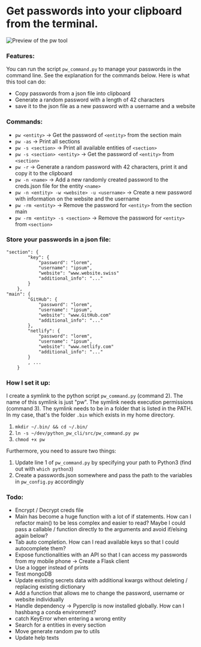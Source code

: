 # Get passwords into your clipboard from the terminal.

![Preview of the pw tool](documentation/pw_tool_gif.gif)

### Features: 

You can run the script `pw_command.py` to manage your passwords in the command line. See the explanation
for the commands below. Here is what this tool can do:

- Copy passwords from a json file into clipboard
- Generate a random password with a length of 42 characters 
- save it to the json file as a new password with a username and a website

### Commands:

- `pw <entity>` -> Get the password of `<entity>` from the section main
- `pw -as` -> Print all sections
- `pw -s <section>` -> Print all available entities of `<section>`
- `pw -s <section> <entity>` -> Get the password of `<entity>` from `<section>`
- `pw -r` -> Generate a random password with 42 characters, print it and copy it to the clipboard
- `pw -n <name>` -> Add a new randomly created password to the creds.json file for the entity `<name>`  
- `pw -n <entity> -w <website> -u <username>` -> Create a new password with information on the website and the username
- `pw -rm <entity>` -> Remove the password for `<entity>` from the section main
- `pw -rm <entity> -s <section>` -> Remove the password for `<entity>` from `<section>`


### Store your passwords in a json file:

```
"section": {
        "key": {
            "password": "lorem",
            "username": "ipsum",
            "website": "www.website.swiss"
            "additional_info": "..."
        }
    },
"main": {
        "GitHub": {
            "password": "lorem",
            "username": "ipsum",
            "website": "www.GitHub.com"
            "additional_info": "..."
        },
        "netlify": {
            "password": "lorem",
            "username": "ipsum",
            "website": "www.netlify.com"
            "additional_info": "..."
        }
        , ...
    }
```


### How I set it up:

I create a symlink to the python script `pw_command.py` (command 2). The name of this symlink is just "pw".
The symlink needs execution permissions (command 3). The symlink needs to be in a folder that is listed
in the PATH. In my case, that's the folder `.bin` which exists in my home directory.

1. `mkdir ~/.bin/ && cd ~/.bin/`
2. `ln -s ~/dev/python_pw_cli/src/pw_command.py pw`
3. `chmod +x pw`

Furthermore, you need to assure two things:

1. Update line 1 of `pw_command.py` by specifying your path to Python3 (find out with `which python3`)
2. Create a passwords.json somewhere and pass the path to the variables in `pw_config.py` accordingly

### Todo:

- Encrypt / Decrypt creds file
- Main has become a huge function with a lot of if statements. How can I refactor main() to be less complex and easier to read? Maybe I could pass a callable / function directly to the arguments and avoid if/elsing again below?
- Tab auto completion. How can I read available keys so that I could autocomplete them?
- Expose functionalities with an API so that I can access my passwords from my mobile phone -> Create a Flask client
- Use a logger instead of prints
- Test mongoDB
- Update existing secrets data with additional kwargs without deleting / replacing existing dictionary
- Add a function that allows me to change the password, username or website individually
- Handle dependency -> Pyperclip is now installed globally. How can I hashbang a conda environment?
- catch KeyError when entering a wrong entity
- Search for a entities in every section
- Move generate random pw to utils
- Update help texts
